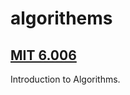 # algorithems
## [MIT 6.006](https://ocw.mit.edu/courses/6-006-introduction-to-algorithms-spring-2020/pages/calendar/#anchor-links)
Introduction to Algorithms.

